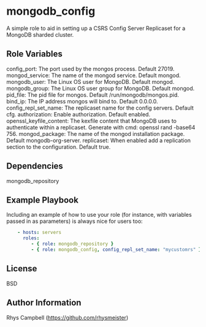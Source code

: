 mongodb_config
==============

A simple role to aid in setting up a CSRS Config Server Replicaset for a MongoDB sharded cluster.

Role Variables
--------------

config_port: The port used by the mongos process. Default 27019.
mongod_service: The name of the mongod service. Default mongod.
mongodb_user: The Linux OS user for MongoDB. Default mongod.
mongodb_group: The Linux OS user group for MongoDB. Default mongod.
pid_file: The pid file for mongos. Default /run/mongodb/mongos.pid.
bind_ip: The IP address mongos will bind to. Default 0.0.0.0.
config_repl_set_name: The replicaset name for the config servers. Default cfg.
authorization: Enable authorization. Default enabled.
openssl_keyfile_content: The kexfile content that MongoDB uses to authenticate within a replicaset. Generate with cmd: openssl rand -base64 756.
mongod_package: The name of the mongod installation package. Default mongodb-org-server.
replicaset: When enabled add a replication section to the configuration. Default true.

Dependencies
------------

mongodb_repository

Example Playbook
----------------

Including an example of how to use your role (for instance, with variables
passed in as parameters) is always nice for users too:


```yaml
    - hosts: servers
      roles:
         - { role: mongodb_repository }
         - { role: mongodb_config, config_repl_set_name: "mycustomrs" }
```

License
-------

BSD

Author Information
------------------

Rhys Campbell (https://github.com/rhysmeister)
